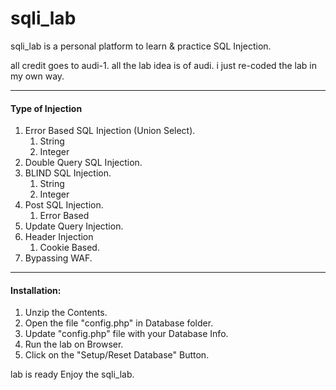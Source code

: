 sqli_lab
========

<p>sqli_lab is a personal platform to learn & practice SQL Injection.</p>
<p>all credit goes to audi-1. all the lab idea is of audi. i just re-coded the lab in my own way.</p>

<hr>

<h4>Type of Injection</h4>

<ol>
  <li>Error Based SQL Injection (Union Select).
  	<ol>
  		<li>String</li>
  		<li>Integer</li>
  	</ol>
  </li>
  
  <li>Double Query SQL Injection.</li>
  
  <li>BLIND SQL Injection.
  	<ol>
  		<li>String</li>
  		<li>Integer</li>
  	</ol>
  </li>
  
  <li>Post SQL Injection.
  	<ol>
  		<li>Error Based</li>
  	</ol>
  </li>
  
  <li>Update Query Injection.</li>
  
  <li>Header Injection
  	<ol>
  		<li>Cookie Based.</li>
  	</ol>
  </li>

  <li>Bypassing WAF.</li>
</ol>

<hr>

<h4>Installation:</h4>

<ol>
  <li>Unzip the Contents.</li>
  <li>Open the file "config.php" in Database folder.</li>
  <li>Update "config.php" file with your Database Info.</li>
  <li>Run the lab on Browser.</li>
  <li>Click on the "Setup/Reset Database" Button.</li>
</ol>

<p>lab is ready Enjoy the sqli_lab.</p>
